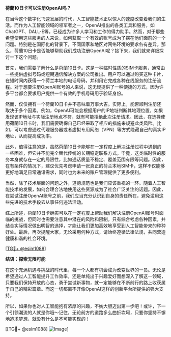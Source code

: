 **荷蘭10日卡可以注册OpenAI吗？**

在当今这个数字化飞速发展的时代，人工智能技术正以惊人的速度改变着我们的生活。而作为人工智能领域的领军者之一，OpenAI推出的各类工具和服务，如ChatGPT、DALL-E等，已经成为许多人学习和工作的得力助手。然而，对于那些希望使用这些服务的人来说，如何获取一个有效的账号成为了摆在他们面前的一个问题。特别是在国际化的背景下，不同国家和地区对网络环境的要求各有差异。那么，荷蘭10日卡是否能够帮助我们成功注册OpenAI呢？接下来，我们就来详细探讨一下这个问题。

首先，我们需要了解什么是荷蘭10日卡。这是一种临时性质的SIM卡服务，通常由一些提供虚拟号码或短期通信解决方案的公司推出。用户可以通过购买这种卡片，在短时间内获得一个荷兰本地的电话号码，并利用它完成各种在线服务的注册流程。对于想要注册OpenAI账号的人来说，这无疑提供了一种便捷的方式，因为许多平台都会要求用户提供一个有效的手机号码用于验证身份。

然而，仅仅拥有一个荷蘭10日卡并不意味着万事大吉。实际上，能否顺利注册还取决于多个因素。例如，OpenAI可能会根据用户的IP地址判断其地理位置，如果发现该IP地址与实际注册地点不符，就有可能拒绝此次注册请求。因此，在选择使用荷蘭10日卡时，我们需要确保自己已经采取了相应的措施来规避此类风险。比如，可以考虑通过代理服务器或者虚拟专用网络（VPN）等方式隐藏自己的真实IP地址，从而提高成功率。

此外，值得注意的是，虽然荷蘭10日卡能够在一定程度上解决注册过程中遇到的一些困难，但它并不能完全替代传统的长期稳定联系方式。毕竟，这类临时性的服务本身就存在一定的局限性，比如通话质量不稳定、覆盖范围有限等问题。因此，在有条件的情况下，建议优先考虑申请一张真正的荷兰本地SIM卡，这样不仅能够更好地满足日常通讯需求，同时也为未来的账户管理提供了更多便利。

当然，除了技术层面的问题之外，道德规范也是我们应该重视的一环。随着人工智能技术的发展，如何合理合法地使用这些资源成为了社会广泛关注的话题。因此，在尝试注册OpenAI账号之前，我们应当充分认识到自身的责任所在，避免滥用这些先进的技术手段去从事任何违法活动。

综上所述，荷蘭10日卡确实可以在一定程度上帮助我们解决注册OpenAI账号时面临的挑战，但同时也需要注意其中潜在的风险和限制。只有综合考虑各种因素，并结合实际情况做出明智的选择，才能让我们更加高效地享受到人工智能带来的种种好处。最后，再次提醒大家，无论采用何种方式，请始终遵循法律法规，共同营造健康和谐的社会环境。

[[TG💪+ @esim1088](https://t.me/s/esim1088)]

**结语：探索无限可能**

在这个充满机遇与挑战的时代里，每一个人都有机会成为改变世界的一员。无论是希望通过人工智能提升工作效率，还是单纯出于兴趣爱好而想深入了解这一领域，只要我们保持开放的心态，勇于尝试新事物，就一定能够在不断前行的路上收获属于自己的精彩篇章。而这一切都离不开像OpenAI这样的创新平台所提供的强大支持。

所以，如果你也对人工智能抱有浓厚的兴趣，不妨大胆迈出第一步吧！或许，下一个引领潮流的人就是你哦～记住，无论前方的道路多么曲折坎坷，只要你坚持不懈地追求梦想，就没有什么是不可能实现的！

[[TG💪+ @esim1088] ![Image](https://i.postimg.cc/4NQfJmqS/Snipaste-2025-05-13-00-14-12.png)]